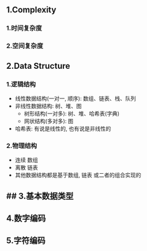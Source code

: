 ## 1.Complexity
### 1.时间复杂度
### 2.空间复杂度
## 2.Data Structure
### 1.逻辑结构
- 线性数据结构(一对一, 顺序): 数组、链表、栈、队列
- 非线性数据结构: 树、堆、图
    - 树形结构(一对多): 树、堆、哈希表(字典)
    - 网状结构(多对多): 图
- 哈希表: 有说是线性的, 也有说是非线性的
### 2.物理结构
- 连续 数组
- 离散 链表
- 其他数据结构都是基于数组, 链表 或二者的组合实现的
## ## 3.基本数据类型
## 4.数字编码
## 5.字符编码
